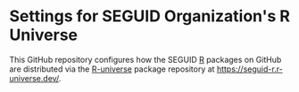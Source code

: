 # Settings for SEGUID Organization's R Universe

This GitHub repository configures how the SEGUID [R] packages on
GitHub are distributed via the [R-universe] package repository at
<https://seguid-r.r-universe.dev/>.

[R]: https://www.r-project.org/
[R-universe]: https://r-universe.dev/
